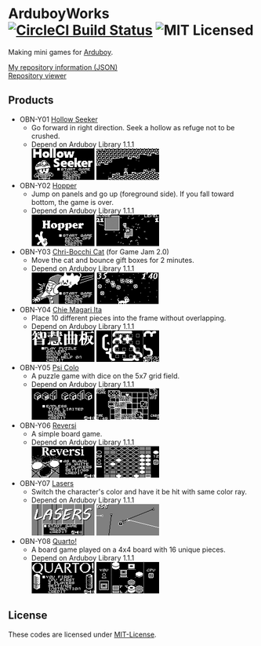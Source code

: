 # ArduboyWorks [![CircleCI Build Status](https://circleci.com/gh/obono/ArduboyWorks.svg?style=shield)](https://circleci.com/gh/obono/ArduboyWorks) ![MIT Licensed](https://img.shields.io/badge/license-MIT-blue.svg)

Making mini games for [Arduboy](https://www.arduboy.com/).

[My repository information (JSON)](https://obono.github.io/ArduboyWorks/repo.json) \
[Repository viewer](https://obono.github.io/ArduboyWorks/?repo.json)

## Products

* OBN-Y01 [Hollow Seeker](https://community.arduboy.com/t/hollow-seeker-a-simple-action-game/2594)
  * Go forward in right direction. Seek a hollow as refuge not to be crushed.
  * Depend on Arduboy Library 1.1.1\
    ![title](docs/img/hollow1.gif) ![playing](docs/img/hollow2.gif)
* OBN-Y02 [Hopper](https://community.arduboy.com/t/hopper-a-simple-action-game/4293)
  * Jump on panels and go up (foreground side). If you fall toward bottom, the game is over.
  * Depend on Arduboy Library 1.1.1\
    ![title](docs/img/hopper1.gif) ![playing](docs/img/hopper2.gif)
* OBN-Y03 [Chri-Bocchi Cat](https://community.arduboy.com/t/chri-bocchi-cat-a-simple-action-game/4571) (for Game Jam 2.0)
  * Move the cat and bounce gift boxes for 2 minutes.
  * Depend on Arduboy Library 1.1.1\
    ![title](docs/img/chribocchi1.gif) ![playing](docs/img/chribocchi2.gif)
* OBN-Y04 [Chie Magari Ita](https://community.arduboy.com/t/chie-magari-ita-a-placing-puzzle-game/5178)
  * Place 10 different pieces into the frame without overlapping.
  * Depend on Arduboy Library 1.1.1\
    ![title](docs/img/chiemagari1.gif) ![playing](docs/img/chiemagari2.gif)
* OBN-Y05 [Psi Colo](https://community.arduboy.com/t/psi-colo-a-puzzle-game-with-dice/6148)
  * A puzzle game with dice on the 5x7 grid field.
  * Depend on Arduboy Library 1.1.1\
    ![title](docs/img/psicolo1.gif) ![playing](docs/img/psicolo2.gif)
* OBN-Y06 [Reversi](https://community.arduboy.com/t/reversi-a-simple-board-game/6754)
  * A simple board game.
  * Depend on Arduboy Library 1.1.1\
    ![title](docs/img/reversi1.gif) ![playing](docs/img/reversi2.gif)
* OBN-Y07 [Lasers](https://community.arduboy.com/t/lasers-a-simple-ikaruga-like-game/7310)
  * Switch the character's color and have it be hit with same color ray.
  * Depend on Arduboy Library 1.1.1\
    ![title](docs/img/lasers1.gif) ![playing](docs/img/lasers2.gif)
* OBN-Y08 [Quarto!](https://community.arduboy.com/t/quarto-an-abstract-strategy-board-game/8226)
  * A board game played on a 4x4 board with 16 unique pieces.
  * Depend on Arduboy Library 1.1.1\
    ![title](docs/img/quarto1.gif) ![playing](docs/img/quarto2.gif)

## License

These codes are licensed under [MIT-License](LICENSE).
